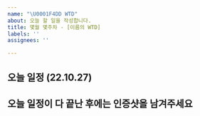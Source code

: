 ```yaml
---
name: "\U0001F4DD WTD"
about: 오늘 할 일을 작성합니다.
title: 몇월 몇주차 - [이름의 WTD]
labels: ''
assignees: ''

---
```


## 오늘 일정 (22.10.27)
<!-- 
양식은 다음과 같이 써주세요. 해당 주석은 지워주세요
- [ ] `19:00-20:00` 6조 회고하기
- [ ] `20:10-21:30` 페어프로그래밍
-->

## 오늘 일정이 다 끝난 후에는 인증샷을 남겨주세요
